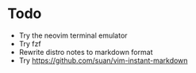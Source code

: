 # Todo

- Try the neovim terminal emulator
- Try fzf
- Rewrite distro notes to markdown format
- Try https://github.com/suan/vim-instant-markdown
